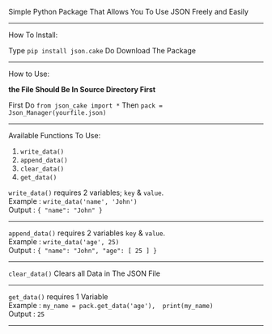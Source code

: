 Simple Python Package That Allows You To Use JSON Freely and Easily

----------------------------

How To Install:

Type `pip install json.cake` Do Download The Package

-------------------------

How to Use:

**the File Should Be In Source Directory First**

First Do `from json_cake import *`
Then `pack = Json_Manager(yourfile.json)`

------------------------

Available Functions To Use:

1. `write_data()`
2. `append_data()`
3. `clear_data()`
4. `get_data()`

`write_data()` requires 2 variables; `key` & `value`.  
Example : `write_data('name', 'John')`   
Output : `{
    "name": "John"
}`

-----------------

`append_data()` requires 2 variables `key` & `value`.   
Example : `write_data('age', 25)`  
Output : `{
  "name": "John",
  "age": [
    25
  ]
}`

------------------------

`clear_data()` Clears all Data in The JSON File

--------------------

`get_data()` requires 1 Variable   
Example : `my_name = pack.get_data('age'), 
print(my_name)`  
Output : `25`

--------------------------------------